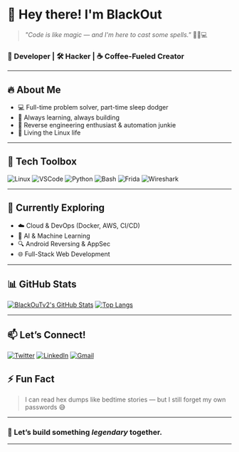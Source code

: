 
# 👋 Hey there! I'm **BlackOut**

> *"Code is like magic — and I'm here to cast some spells."* 🧙‍♂️💻

### 🚀 Developer | 🛠️ Hacker | ☕ Coffee-Fueled Creator

---

## 🔥 About Me

* 💻 Full-time problem solver, part-time sleep dodger
* 🧠 Always learning, always building
* 🔐 Reverse engineering enthusiast & automation junkie
* 🐧 Living the Linux life

---

## 🧰 Tech Toolbox

![Linux](https://img.shields.io/badge/Linux-000000?style=flat\&logo=linux\&logoColor=white)
![VSCode](https://img.shields.io/badge/VS%20Code-007ACC?style=flat\&logo=visual-studio-code\&logoColor=white)
![Python](https://img.shields.io/badge/Python-3776AB?style=flat\&logo=python\&logoColor=white)
![Bash](https://img.shields.io/badge/Bash-4EAA25?style=flat\&logo=gnu-bash\&logoColor=white)
![Frida](https://img.shields.io/badge/Frida-Hooking-informational?style=flat\&color=red)
![Wireshark](https://img.shields.io/badge/Wireshark-Networking-informational?style=flat\&color=blue)

---

## 🌱 Currently Exploring

* ☁️ Cloud & DevOps (Docker, AWS, CI/CD)
* 🤖 AI & Machine Learning
* 🔍 Android Reversing & AppSec
* 🌐 Full-Stack Web Development

---

## 📊 GitHub Stats

[![BlackOuTv2's GitHub Stats](https://github-readme-stats.vercel.app/api?username=BlackOuTv2\&show_icons=true\&theme=tokyonight)](https://github.com/BlackOuTv2)
[![Top Langs](https://github-readme-stats.vercel.app/api/top-langs/?username=BlackOuTv2\&layout=compact\&theme=tokyonight)](https://github.com/BlackOuTv2)

---

## 📫 Let’s Connect!

[![Twitter](https://img.shields.io/badge/Twitter-1DA1F2?style=flat\&logo=twitter\&logoColor=white)](https://twitter.com/yourhandle)
[![LinkedIn](https://img.shields.io/badge/LinkedIn-0077B5?style=flat\&logo=linkedin\&logoColor=white)](https://linkedin.com/in/yourprofile)
[![Gmail](https://img.shields.io/badge/Gmail-D14836?style=flat\&logo=gmail\&logoColor=white)](mailto:your.email@example.com)


## ⚡ Fun Fact

> I can read hex dumps like bedtime stories — but I still forget my own passwords 😅

---

### 🎯 Let’s build something *legendary* together.

---
